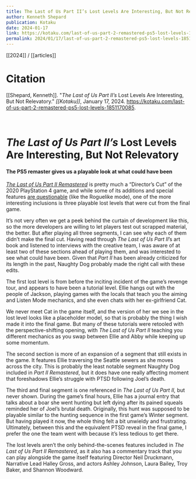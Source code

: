 ```yaml
---
title: The Last of Us Part II’s Lost Levels Are Interesting, But Not Relevatory
author: Kenneth Shepard
publication: Kotaku
date: 2024-01-17
link: https://kotaku.com/last-of-us-part-2-remastered-ps5-lost-levels-1851170085
permalink: 2024/01/17/last-of-us-part-2-remastered-ps5-lost-levels-1851170085
---
```


[[2024]] / [[articles]]

# Citation

[[Shepard, Kenneth]]. "_The Last of Us Part II’s_ Lost Levels Are Interesting, But Not Relevatory." *[[Kotaku]]*, January 17, 2024. <https://kotaku.com/last-of-us-part-2-remastered-ps5-lost-levels-1851170085>.

<br>

# _The Last of Us Part II’s_ Lost Levels Are Interesting, But Not Relevatory

#### The PS5 remaster gives us a playable look at what could have been

[_The Last of Us Part II Remastered_](https://kotaku.com/last-of-us-2-tlou-remastered-review-1851167660) is pretty much a “Director’s Cut” of the 2020 PlayStation 4 game, and while some of its additions and special features [are questionable](https://kotaku.com/last-of-us-2-roguelike-no-return-remaster-ps5-1851153264) (like the Roguelike mode), one of the more interesting inclusions is three playable lost levels that were cut from the final game.  

It’s not very often we get a peek behind the curtain of development like this, so the more developers are willing to let players test out scrapped material, the better. But after playing all three segments, I can see why each of them didn’t make the final cut. Having read through _The Last of Us Part II_’s art book and listened to interviews with the creative team, I was aware of at least two of these sections ahead of playing them, and was interested to see what could have been. Given that _Part II_ has been already criticized for its length in the past, Naughty Dog probably made the right call with these edits.

The first lost level is from before the inciting incident of the game’s revenge tour, and appears to have been a tutorial level. Ellie hangs out with the people of Jackson, playing games with the locals that teach you the aiming and Listen Mode mechanics, and she even chats with her ex-girlfriend Cat.  

We never meet Cat in the game itself, and the version of her we see in the lost level looks like a placeholder model, so that is probably the thing I wish made it into the final game. But many of these tutorials were retooled with the perspective-shifting opening, with _The Last of Us Part II_ teaching you different mechanics as you swap between Ellie and Abby while keeping up some momentum.

The second section is more of an expansion of a segment that still exists in the game. It features Ellie traversing the Seattle sewers as she moves across the city. This is probably the least notable segment Naughty Dog included in _Part II Remastered_, but it does have one really affecting moment that foreshadows Ellie’s struggle with PTSD following Joel’s death.

The third and final segment is one referenced in _The Last of Us Part II,_ but never shown. During the game’s final hours, Ellie has a journal entry that talks about a boar she went hunting but left dying after its pained squeals reminded her of Joel’s brutal death. Originally, this hunt was supposed to be playable similar to the hunting sequence in the first game’s Winter segment. But having played it now, the whole thing felt a bit unwieldy and frustrating. Ultimately, between this and the equivalent PTSD reveal in the final game, I prefer the one the team went with because it’s less tedious to get there.

The lost levels aren’t the only behind-the-scenes features included in _The Last of Us Part II Remastered_, as it also has a commentary track that you can play alongside the game itself featuring Director Neil Druckmann, Narrative Lead Halley Gross, and actors Ashley Johnson, Laura Bailey, Troy Baker, and Shannon Woodward.
